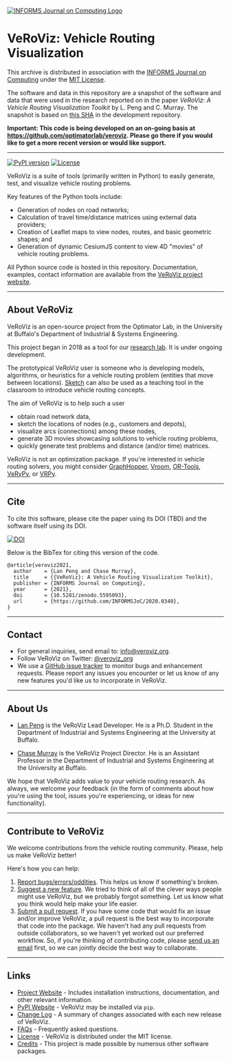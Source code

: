 [![INFORMS Journal on Computing Logo](https://INFORMSJoC.github.io/logos/INFORMS_Journal_on_Computing_Header.jpg)](https://pubsonline.informs.org/journal/ijoc)

# VeRoViz: Vehicle Routing Visualization

This archive is distributed in association with the [INFORMS Journal on
Computing](https://pubsonline.informs.org/journal/ijoc) under the [MIT License](LICENSE.md).

The software and data in this repository are a snapshot of the software and data
that were used in the research reported on in the paper 
_VeRoViz: A Vehicle Routing Visualization Toolkit_ by L. Peng and C. Murray. 
The snapshot is based on 
[this SHA](https://github.com/optimatorlab/veroviz/commit/4b4b7da07abbc764169223cc4cac41e19ff7031d) 
in the development repository. 

**Important: This code is being developed on an on-going basis at 
https://github.com/optimatorlab/veroviz. Please go there if you would like to
get a more recent version or would like support.**

--- 


[![PyPI version](https://img.shields.io/pypi/v/veroviz.svg?style=flat)](https://pypi.org/project/veroviz/) [![License](https://img.shields.io/pypi/l/veroviz.svg?style=flat)](https://pypi.org/project/veroviz/)

VeRoViz is a suite of tools (primarily written in Python) to easily generate, test, and visualize vehicle routing problems.

Key features of the Python tools include:
- Generation of nodes on road networks;
- Calculation of travel time/distance matrices using external data providers;
- Creation of Leaflet maps to view nodes, routes, and basic geometric shapes; and
- Generation of dynamic CesiumJS content to view 4D "movies" of vehicle routing problems.


All Python source code is hosted in this repository.  Documentation, examples, contact information are available from the [VeRoViz project website](https://veroviz.org).

---

## About VeRoViz
VeRoViz is an open-source project from the Optimator Lab, in the University at Buffalo's Department of Industrial & Systems Engineering.

This project began in 2018 as a tool for our [research lab](https://optimatorlab.org). It is under ongoing development.

The prototypical VeRoViz user is someone who is developing models, algorithms, or heuristics for a vehicle routing problem (entities that move between locations). [Sketch](https://veroviz.org/sketch.html) can also be used as a teaching tool in the classroom to introduce vehicle routing concepts.

The aim of VeRoViz is to help such a user
- obtain road network data,
- sketch the locations of nodes (e.g., customers and depots),
- visualize arcs (connections) among these nodes,
- generate 3D movies showcasing solutions to vehicle routing problems,
- quickly generate test problems and distance (and/or time) matrices.

VeRoViz is not an optimization package. If you're interested in vehicle routing solvers, you might consider [GraphHopper](https://graphhopper.com/), [Vroom](https://vroom-project.org/), [OR-Tools](https://developers.google.com/optimization/routing/vrp), [VeRyPy](https://github.com/yorak/VeRyPy), or [VRPy](https://github.com/Kuifje02/vrpy).


---

## Cite

To cite this software, please cite the paper using its DOI (TBD) and the software itself using its DOI.

[![DOI](https://zenodo.org/badge/378475738.svg)](https://zenodo.org/badge/latestdoi/378475738)

Below is the BibTex for citing this version of the code.

```
@article{veroviz2021,
  author    = {Lan Peng and Chase Murray},
  title     = {{VeRoViz}: A Vehicle Routing Visualization Toolkit}, 
  publisher = {INFORMS Journal on Computing},
  year      = {2021},
  doi       = {10.5281/zenodo.5595093},
  url       = {https://github.com/INFORMSJoC/2020.0340},
}  
```

---

## Contact

- For general inquiries, send email to: info@veroviz.org.
- Follow VeRoViz on Twitter: [@veroviz_org](https://twitter.com/veroviz_org)
- We use a [GitHub issue tracker](https://github.com/optimatorlab/veroviz/issues) to monitor bugs and enhancement requests. Please report any issues you encounter or let us know of any new features you'd like us to incorporate in VeRoViz.


---

## About Us
- [Lan Peng](https://isaac0821.wordpress.com/introduction/) is the VeRoViz Lead Developer.  He is a Ph.D. Student in the Department of Industrial and Systems Engineering at the University at Buffalo.

- [Chase Murray](https://chasemurray.com/) is the VeRoViz Project Director.  He is an Assistant Professor in the Department of Industrial and Systems Engineering at the University at Buffalo.
 
We hope that VeRoViz adds value to your vehicle routing research. As always, we welcome your feedback (in the form of comments about how you're using the tool, issues you're experiencing, or ideas for new functionality).


--- 

## Contribute to VeRoViz

We welcome contributions from the vehicle routing community.  Please, help us make VeRoViz better!

Here's how you can help:
1.  [Report bugs/errors/oddities](https://github.com/optimatorlab/veroviz/issues/new/choose).  This helps us know if something's broken.
2.  [Suggest a new feature](https://github.com/optimatorlab/veroviz/issues/new?assignees=&labels=feature+request&template=feature_request.md&title=).  We tried to think of all of the clever ways people might use VeRoViz, but we probably forgot something.  Let us know what you think would help make your life easier.
3. [Submit a pull request](https://github.com/optimatorlab/veroviz/pulls).  If you have some code that would fix an issue and/or improve VeRoViz, a pull request is the best way to incorporate that code into the package.  We haven't had any pull requests from outside collaborators, so we haven't yet worked out our preferred workflow.  So, if you're thinking of contributing code, please [send us an email](info@veroviz.org) first, so we can jointly decide the best way to collaborate.


---

## Links

- [Project Website](https://veroviz.org) - Includes installation instructions, documentation, and other relevant information.
- [PyPI Website](https://pypi.org/project/veroviz/) - VeRoViz may be installed via `pip`.
- [Change Log](CHANGELOG.md) - A summary of changes associated with each new release of VeRoViz.
- [FAQs](https://veroviz.org/about.html#faqs) - Frequently asked questions.
- [License](LICENSE.md) - VeRoViz is distributed under the MIT license.
- [Credits](CREDITS.md) - This project is made possible by numerous other software packages.


